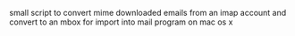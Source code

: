 small script to convert mime downloaded emails from an imap account and convert to an mbox for import into mail program on mac os x 
